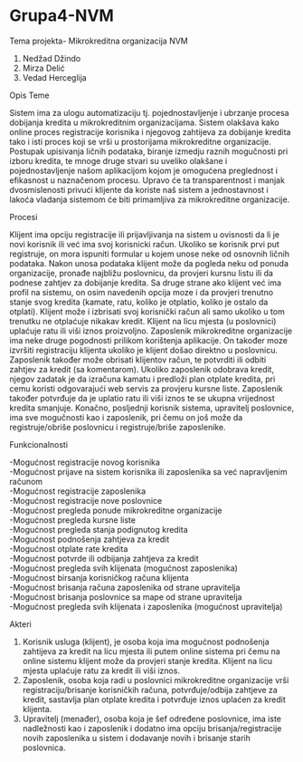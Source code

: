 # Grupa4-NVM
Tema projekta- Mikrokreditna organizacija NVM

1.	Nedžad Džindo
2.	Mirza Delić
3.	Vedad Herceglija

Opis Teme

Sistem ima za ulogu automatizaciju tj. pojednostavljenje i ubrzanje procesa dobijanja kredita u mikrokreditnim organizacijama.
Sistem olakšava kako online proces registracije korisnika i njegovog zahtijeva za dobijanje kredita tako i  isti proces koji se vrši u prostorijama mikrokreditne organizacije. Postupak upisivanja ličnih podataka, biranje izmedju raznih mogučnosti pri izboru kredita, te mnoge druge stvari su uveliko olakšane i pojednostavljenje našom aplikacijom kojom je omogućena preglednost i efikasnost u naznačenom procesu. 
Upravo će ta transparentnost i  manjak dvosmislenosti privući klijente da koriste naš sistem a jednostavnost i lakoća vladanja sistemom će biti primamljiva za mikrokreditne organizacije.

Procesi

Klijent ima opciju registracije ili prijavljivanja na sistem u ovisnosti da li je novi korisnik ili već ima svoj korisnicki račun. Ukoliko se korisnik prvi put registruje, on mora ispuniti formular u kojem unose neke od osnovnih ličnih podataka. Nakon unosa podataka klijent može da pogleda neku od ponuda organizacije, pronađe najbližu poslovnicu, da provjeri kursnu listu ili da podnese zahtjev za dobijanje kredita. Sa druge strane ako klijent već ima profil na sistemu, on osim navedenih opcija moze i da provjeri trenutno stanje svog kredita (kamate, ratu, koliko je otplatio, koliko je ostalo da otplati). Klijent može i izbrisati svoj korisnički račun ali samo ukoliko u tom trenutku ne otplaćuje nikakav kredit. Klijent na licu mjesta (u poslovnici) uplaćuje ratu ili viši iznos proizvoljno.
Zaposlenik mikrokreditne organizacije ima neke druge pogodnosti prilikom korištenja aplikacije. On također moze izvršiti registraciju klijenta ukoliko je klijent došao direktno u poslovnicu. Zaposlenik također može obrisati klijentov račun, te potvrditi ili odbiti zahtjev za kredit (sa komentarom). Ukoliko zaposlenik odobrava kredit, njegov zadatak je da izračuna kamatu i predloži plan otplate kredita, pri cemu koristi odgovarajući web servis za provjeru kursne liste. Zaposlenik također potvrđuje da je uplatio ratu ili viši iznos te se ukupna vrijednost kredita smanjuje.
Konačno, posljednji korisnik sistema, upravitelj poslovnice, ima sve mogučnosti kao i zaposlenik, pri čemu on još može da registruje/obriše poslovnicu i registruje/briše zaposlenike.

Funkcionalnosti

-Mogućnost registracije novog korisnika  
-Mogućnost prijave na sistem korisnika ili zaposlenika sa već napravljenim računom  
-Mogućnost registracije zaposlenika  
-Mogućnost registracije nove poslovnice  
-Mogućnost pregleda ponude mikrokreditne organizacije  
-Mogućnost pregleda kursne liste  
-Mogućnost pregleda stanja podignutog kredita  
-Mogućnost podnošenja zahtjeva za kredit  
-Mogućnost otplate rate kredita  
-Mogućnost potvrde ili odbijanja zahtjeva za kredit  
-Mogućnost pregleda svih klijenata (mogućnost zaposlenika)  
-Mogućnost birsanja korisničkog računa klijenta  
-Mogućnost brisanja računa zaposlenika od strane upravitelja  
-Mogućnost brisanja poslovnice sa mape od strane upravitelja  
-Mogućnost pregleda svih klijenata i zaposlenika (mogućnost upravitelja)  

Akteri

1. Korisnik usluga (klijent), je osoba koja ima mogućnost podnošenja zahtijeva za kredit na licu mjesta ili putem online sistema pri čemu na online sistemu klijent može da provjeri stanje kredita. Klijent na licu mjesta uplaćuje ratu za kredit ili viši iznos.
2. Zaposlenik, osoba koja radi u poslovnici mikrokreditne organizacije  vrši registraciju/brisanje korisničkih računa, potvrđuje/odbija zahtjeve za kredit, sastavlja plan otplate kredita i potvrđuje iznos uplaćen za kredit klijenta.
3. Upravitelj (menađer), osoba koja je šef određene poslovnice, ima iste nadležnosti kao i zaposlenik i dodatno ima opciju brisanja/registracije novih zaposlenika u sistem i dodavanje novih i brisanje starih poslovnica.
